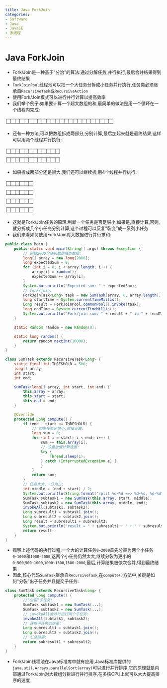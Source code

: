 ```yaml
---
title: Java ForkJoin
categories:
- Software
- Java
- JavaSE
- 多线程
---
```

# Java ForkJoin

- Fork/Join是一种基于"分治”的算法:通过分解任务,并行执行,最后合并结果得到最终结果
- `ForkJoinPool`线程池可以把一个大任务分拆成小任务并行执行,任务类必须继承自`RecursiveTask`或`RecursiveAction`
- 使用Fork/Join模式可以进行并行计算以提高效率
- 我们举个例子:如果要计算一个超大数组的和,最简单的做法是用一个循环在一个线程内完成:

```ascii
┌─┬─┬─┬─┬─┬─┬─┬─┬─┬─┬─┬─┬─┬─┬─┬─┬─┬─┬─┬─┬─┬─┬─┬─┐
└─┴─┴─┴─┴─┴─┴─┴─┴─┴─┴─┴─┴─┴─┴─┴─┴─┴─┴─┴─┴─┴─┴─┴─┘
```

- 还有一种方法,可以把数组拆成两部分,分别计算,最后加起来就是最终结果,这样可以用两个线程并行执行:

```ascii
┌─┬─┬─┬─┬─┬─┬─┬─┬─┬─┬─┬─┐
└─┴─┴─┴─┴─┴─┴─┴─┴─┴─┴─┴─┘
┌─┬─┬─┬─┬─┬─┬─┬─┬─┬─┬─┬─┐
└─┴─┴─┴─┴─┴─┴─┴─┴─┴─┴─┴─┘
```

- 如果拆成两部分还是很大,我们还可以继续拆,用4个线程并行执行:

```ascii
┌─┬─┬─┬─┬─┬─┐
└─┴─┴─┴─┴─┴─┘
┌─┬─┬─┬─┬─┬─┐
└─┴─┴─┴─┴─┴─┘
┌─┬─┬─┬─┬─┬─┐
└─┴─┴─┴─┴─┴─┘
┌─┬─┬─┬─┬─┬─┐
└─┴─┴─┴─┴─┴─┘
```

- 这就是Fork/Join任务的原理:判断一个任务是否足够小,如果是,直接计算,否则,就分拆成几个小任务分别计算,这个过程可以反复"裂变”成一系列小任务
- 我们来看如何使用Fork/Join对大数据进行并行求和:

```java
public class Main {
    public static void main(String[] args) throws Exception {
        // 创建2000个随机数组成的数组:
        long[] array = new long[2000];
        long expectedSum = 0;
        for (int i = 0; i < array.length; i++) {
            array[i] = random();
            expectedSum += array[i];
        }
        System.out.println("Expected sum: " + expectedSum);
        // fork/join:
        ForkJoinTask<Long> task = new SumTask(array, 0, array.length);
        long startTime = System.currentTimeMillis();
        Long result = ForkJoinPool.commonPool().invoke(task);
        long endTime = System.currentTimeMillis();
        System.out.println("Fork/join sum: " + result + " in " + (endTime - startTime) + " ms.");
    }

    static Random random = new Random(0);

    static long random() {
        return random.nextInt(10000);
    }
}

class SumTask extends RecursiveTask<Long> {
    static final int THRESHOLD = 500;
    long[] array;
    int start;
    int end;

    SumTask(long[] array, int start, int end) {
        this.array = array;
        this.start = start;
        this.end = end;
    }

    @Override
    protected Long compute() {
        if (end - start <= THRESHOLD) {
            // 如果任务足够小,直接计算:
            long sum = 0;
            for (int i = start; i < end; i++) {
                sum += this.array[i];
                // 故意放慢计算速度:
                try {
                    Thread.sleep(1);
                } catch (InterruptedException e) {
                }
            }
            return sum;
        }
        // 任务太大,一分为二:
        int middle = (end + start) / 2;
        System.out.println(String.format("split %d~%d ==> %d~%d, %d~%d", start, end, start, middle, middle, end));
        SumTask subtask1 = new SumTask(this.array, start, middle);
        SumTask subtask2 = new SumTask(this.array, middle, end);
        invokeAll(subtask1, subtask2);
        Long subresult1 = subtask1.join();
        Long subresult2 = subtask2.join();
        Long result = subresult1 + subresult2;
        System.out.println("result = " + subresult1 + " + " + subresult2 + " ==> " + result);
        return result;
    }
}
```

- 观察上述代码的执行过程,一个大的计算任务`0~2000`首先分裂为两个小任务`0~1000`和`1000~2000`,这两个小任务仍然太大,继续分裂为更小的`0~500`,`500~1000`,`1000~1500`,`1500~2000`,最后,计算结果被依次合并,得到最终结果
- 因此,核心代码`SumTask`继承自`RecursiveTask`,在`compute()`方法中,关键是如何"分裂”出子任务并且提交子任务:

```java
class SumTask extends RecursiveTask<Long> {
    protected Long compute() {
        //"分裂”子任务:
        SumTask subtask1 = new SumTask(...);
        SumTask subtask2 = new SumTask(...);
        // invokeAll会并行运行两个子任务:
        invokeAll(subtask1, subtask2);
        // 获得子任务的结果:
        Long subresult1 = subtask1.join();
        Long subresult2 = subtask2.join();
        // 汇总结果:
        return subresult1 + subresult2;
    }
}
```

- Fork/Join线程池在Java标准库中就有应用,Java标准库提供的`java.util.Arrays.parallelSort(array)`可以进行并行排序,它的原理就是内部通过Fork/Join对大数组分拆进行并行排序,在多核CPU上就可以大大提高排序的速度